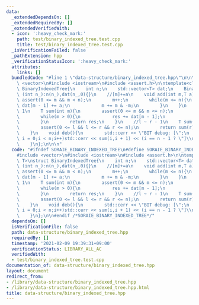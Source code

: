 ```yaml
---
data:
  _extendedDependsOn: []
  _extendedRequiredBy: []
  _extendedVerifiedWith:
  - icon: ':heavy_check_mark:'
    path: test/binary_indexed_tree.test.cpp
    title: test/binary_indexed_tree.test.cpp
  _isVerificationFailed: false
  _pathExtension: hpp
  _verificationStatusIcon: ':heavy_check_mark:'
  attributes:
    links: []
  bundledCode: "#line 1 \"data-structure/binary_indexed_tree.hpp\"\n\n\n\n#include\
    \ <vector>\n#include <iostream>\n#include <assert.h>\n\ntemplate<class T>\nstruct\
    \ BinaryIndexedTree{\n    int n;\n    std::vector<T> dat;\n    BinaryIndexedTree\
    \ (int n_):n(n_),dat(n_,0){}\n    //[m]+=a\n    void add(int m,T a){\n       \
    \ assert(0 <= m && m < n);\n        m++;\n        while(m <= n){\n           \
    \ dat[m - 1] += a;\n            m += m & -m;\n        }\n    }\n    //0 ~ m -\
    \ 1\n    T sum(int m){\n        assert(0 <= m && m <= n);\n        T res = 0;\n\
    \        while(m > 0){\n            res += dat[m - 1];\n            m -= m & -m;\n\
    \        }\n        return res;\n    }\n    //l ~ r - 1\n    T sum(int l,int r){\n\
    \        assert(0 <= l && l <= r && r <= n);\n        return sum(r) - sum(l);\n\
    \    }\n    void deb(){\n        std::cerr << \"BIT debug: [\";\n        for(int\
    \ i = 0;i < n;i++)std::cerr << sum(i,i + 1) << (i == n - 1 ? \"]\\n\":\",\");\n\
    \    }\n};\n\n\n"
  code: "#ifndef SORAIE_BINARY_INDEXED_TREE\n#define SORAIE_BINARY_INDEXED_TREE\n\n\
    #include <vector>\n#include <iostream>\n#include <assert.h>\n\ntemplate<class\
    \ T>\nstruct BinaryIndexedTree{\n    int n;\n    std::vector<T> dat;\n    BinaryIndexedTree\
    \ (int n_):n(n_),dat(n_,0){}\n    //[m]+=a\n    void add(int m,T a){\n       \
    \ assert(0 <= m && m < n);\n        m++;\n        while(m <= n){\n           \
    \ dat[m - 1] += a;\n            m += m & -m;\n        }\n    }\n    //0 ~ m -\
    \ 1\n    T sum(int m){\n        assert(0 <= m && m <= n);\n        T res = 0;\n\
    \        while(m > 0){\n            res += dat[m - 1];\n            m -= m & -m;\n\
    \        }\n        return res;\n    }\n    //l ~ r - 1\n    T sum(int l,int r){\n\
    \        assert(0 <= l && l <= r && r <= n);\n        return sum(r) - sum(l);\n\
    \    }\n    void deb(){\n        std::cerr << \"BIT debug: [\";\n        for(int\
    \ i = 0;i < n;i++)std::cerr << sum(i,i + 1) << (i == n - 1 ? \"]\\n\":\",\");\n\
    \    }\n};\n\n#endif /*SORAIE_BINARY_INDEXED_TREE*/"
  dependsOn: []
  isVerificationFile: false
  path: data-structure/binary_indexed_tree.hpp
  requiredBy: []
  timestamp: '2021-02-09 19:39:31+09:00'
  verificationStatus: LIBRARY_ALL_AC
  verifiedWith:
  - test/binary_indexed_tree.test.cpp
documentation_of: data-structure/binary_indexed_tree.hpp
layout: document
redirect_from:
- /library/data-structure/binary_indexed_tree.hpp
- /library/data-structure/binary_indexed_tree.hpp.html
title: data-structure/binary_indexed_tree.hpp
---
```

